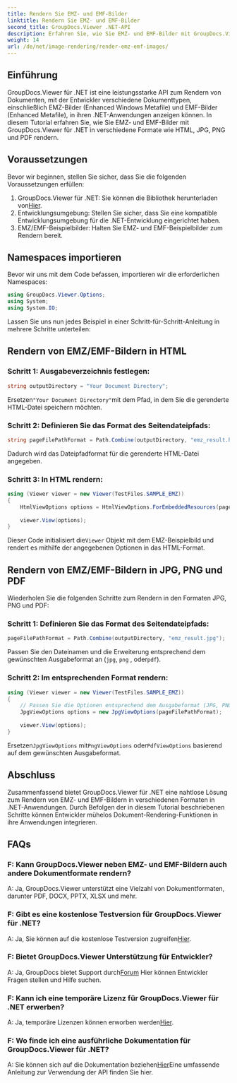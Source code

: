 ```yaml
---
title: Rendern Sie EMZ- und EMF-Bilder
linktitle: Rendern Sie EMZ- und EMF-Bilder
second_title: GroupDocs.Viewer .NET-API
description: Erfahren Sie, wie Sie EMZ- und EMF-Bilder mit GroupDocs.Viewer für .NET in verschiedene Formate rendern. Leicht verständliches Tutorial für Entwickler.
weight: 14
url: /de/net/image-rendering/render-emz-emf-images/
---
```

## Einführung

GroupDocs.Viewer für .NET ist eine leistungsstarke API zum Rendern von Dokumenten, mit der Entwickler verschiedene Dokumenttypen, einschließlich EMZ-Bilder (Enhanced Windows Metafile) und EMF-Bilder (Enhanced Metafile), in ihren .NET-Anwendungen anzeigen können. In diesem Tutorial erfahren Sie, wie Sie EMZ- und EMF-Bilder mit GroupDocs.Viewer für .NET in verschiedene Formate wie HTML, JPG, PNG und PDF rendern.

## Voraussetzungen

Bevor wir beginnen, stellen Sie sicher, dass Sie die folgenden Voraussetzungen erfüllen:

1.  GroupDocs.Viewer für .NET: Sie können die Bibliothek herunterladen von[Hier](https://releases.groupdocs.com/viewer/net/).
2. Entwicklungsumgebung: Stellen Sie sicher, dass Sie eine kompatible Entwicklungsumgebung für die .NET-Entwicklung eingerichtet haben.
3. EMZ/EMF-Beispielbilder: Halten Sie EMZ- und EMF-Beispielbilder zum Rendern bereit.

## Namespaces importieren

Bevor wir uns mit dem Code befassen, importieren wir die erforderlichen Namespaces:

```csharp
using GroupDocs.Viewer.Options;
using System;
using System.IO;
```

Lassen Sie uns nun jedes Beispiel in einer Schritt-für-Schritt-Anleitung in mehrere Schritte unterteilen:

## Rendern von EMZ/EMF-Bildern in HTML

### Schritt 1: Ausgabeverzeichnis festlegen:
```csharp
string outputDirectory = "Your Document Directory";
```
 Ersetzen`"Your Document Directory"`mit dem Pfad, in dem Sie die gerenderte HTML-Datei speichern möchten.

### Schritt 2: Definieren Sie das Format des Seitendateipfads:
```csharp
string pageFilePathFormat = Path.Combine(outputDirectory, "emz_result.html");
```
Dadurch wird das Dateipfadformat für die gerenderte HTML-Datei angegeben.

### Schritt 3: In HTML rendern:
```csharp
using (Viewer viewer = new Viewer(TestFiles.SAMPLE_EMZ))
{
    HtmlViewOptions options = HtmlViewOptions.ForEmbeddedResources(pageFilePathFormat);
    
    viewer.View(options);
}
```
 Dieser Code initialisiert die`Viewer` Objekt mit dem EMZ-Beispielbild und rendert es mithilfe der angegebenen Optionen in das HTML-Format.

## Rendern von EMZ/EMF-Bildern in JPG, PNG und PDF

Wiederholen Sie die folgenden Schritte zum Rendern in den Formaten JPG, PNG und PDF:

### Schritt 1: Definieren Sie das Format des Seitendateipfads:
```csharp
pageFilePathFormat = Path.Combine(outputDirectory, "emz_result.jpg");
```
Passen Sie den Dateinamen und die Erweiterung entsprechend dem gewünschten Ausgabeformat an (`jpg`, `png` , oder`pdf`).

### Schritt 2: Im entsprechenden Format rendern:
```csharp
using (Viewer viewer = new Viewer(TestFiles.SAMPLE_EMZ))
{
    // Passen Sie die Optionen entsprechend dem Ausgabeformat (JPG, PNG, PDF) an.
    JpgViewOptions options = new JpgViewOptions(pageFilePathFormat);
    
    viewer.View(options);
}
```
 Ersetzen`JpgViewOptions` mit`PngViewOptions` oder`PdfViewOptions` basierend auf dem gewünschten Ausgabeformat.

## Abschluss

Zusammenfassend bietet GroupDocs.Viewer für .NET eine nahtlose Lösung zum Rendern von EMZ- und EMF-Bildern in verschiedenen Formaten in .NET-Anwendungen. Durch Befolgen der in diesem Tutorial beschriebenen Schritte können Entwickler mühelos Dokument-Rendering-Funktionen in ihre Anwendungen integrieren.

## FAQs

### F: Kann GroupDocs.Viewer neben EMZ- und EMF-Bildern auch andere Dokumentformate rendern?
A: Ja, GroupDocs.Viewer unterstützt eine Vielzahl von Dokumentformaten, darunter PDF, DOCX, PPTX, XLSX und mehr.

### F: Gibt es eine kostenlose Testversion für GroupDocs.Viewer für .NET?
 A: Ja, Sie können auf die kostenlose Testversion zugreifen[Hier](https://releases.groupdocs.com/).

### F: Bietet GroupDocs.Viewer Unterstützung für Entwickler?
 A: Ja, GroupDocs bietet Support durch[Forum](https://forum.groupdocs.com/c/viewer/9) Hier können Entwickler Fragen stellen und Hilfe suchen.

### F: Kann ich eine temporäre Lizenz für GroupDocs.Viewer für .NET erwerben?
 A: Ja, temporäre Lizenzen können erworben werden[Hier](https://purchase.groupdocs.com/temporary-license/).

### F: Wo finde ich eine ausführliche Dokumentation für GroupDocs.Viewer für .NET?
 A: Sie können sich auf die Dokumentation beziehen[Hier](https://tutorials.groupdocs.com/viewer/net/)Eine umfassende Anleitung zur Verwendung der API finden Sie hier.